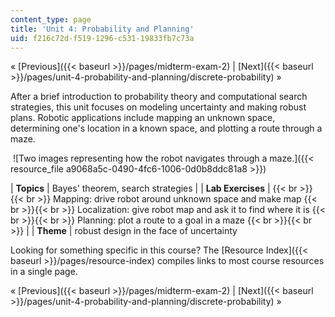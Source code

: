 ```yaml
---
content_type: page
title: 'Unit 4: Probability and Planning'
uid: f216c72d-f519-1296-c531-19833fb7c73a
---
```


« [Previous]({{< baseurl >}}/pages/midterm-exam-2) | [Next]({{< baseurl >}}/pages/unit-4-probability-and-planning/discrete-probability) »

After a brief introduction to probability theory and computational search strategies, this unit focuses on modeling uncertainty and making robust plans. Robotic applications include mapping an unknown space, determining one's location in a known space, and plotting a route through a maze.

 ![Two images representing how the robot navigates through a maze.]({{< resource_file a9068a5c-0490-4fc6-1006-0d0b8ddc81a8 >}})

| **Topics** | Bayes' theorem, search strategies |
| **Lab Exercises** |  {{< br >}}{{< br >}} Mapping: drive robot around unknown space and make map {{< br >}}{{< br >}} Localization: give robot map and ask it to find where it is {{< br >}}{{< br >}} Planning: plot a route to a goal in a maze {{< br >}}{{< br >}}  |
| **Theme** | robust design in the face of uncertainty 

Looking for something specific in this course? The [Resource Index]({{< baseurl >}}/pages/resource-index) compiles links to most course resources in a single page.

« [Previous]({{< baseurl >}}/pages/midterm-exam-2) | [Next]({{< baseurl >}}/pages/unit-4-probability-and-planning/discrete-probability) »